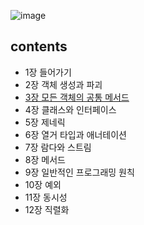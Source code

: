 
![image](https://user-images.githubusercontent.com/53042858/229412295-350acc39-ee8d-4c2e-92c8-72943ff354ac.png)

<h2>contents</h2>

- 1장 들어가기
- 2장 객체 생성과 파괴
- [3장 모든 객체의 공통 메서드](https://github.com/gihyeon6394/practice-effective-java/tree/main/src/main/java/com/effectiveJava/chapter3)
- 4장 클래스와 인터페이스
- 5장 제네릭
- 6장 열거 타입과 애너테이션
- 7장 람다와 스트림
- 8장 메서드
- 9장 일반적인 프로그래밍 원칙
- 10장 예외
- 11장 동시성
- 12장 직렬화
